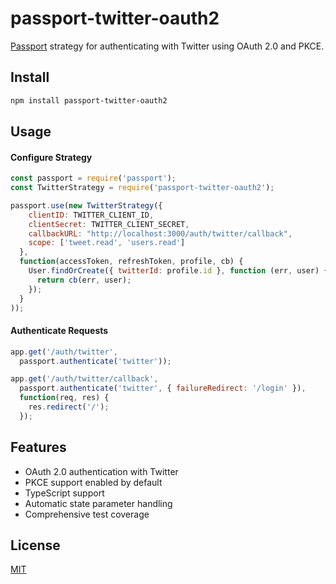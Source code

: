 # passport-twitter-oauth2

[Passport](https://www.passportjs.org/) strategy for authenticating with Twitter using OAuth 2.0 and PKCE.

## Install

```bash
npm install passport-twitter-oauth2
```

## Usage

#### Configure Strategy

```javascript
const passport = require('passport');
const TwitterStrategy = require('passport-twitter-oauth2');

passport.use(new TwitterStrategy({
    clientID: TWITTER_CLIENT_ID,
    clientSecret: TWITTER_CLIENT_SECRET,
    callbackURL: "http://localhost:3000/auth/twitter/callback",
    scope: ['tweet.read', 'users.read']
  },
  function(accessToken, refreshToken, profile, cb) {
    User.findOrCreate({ twitterId: profile.id }, function (err, user) {
      return cb(err, user);
    });
  }
));
```

#### Authenticate Requests

```javascript
app.get('/auth/twitter',
  passport.authenticate('twitter'));

app.get('/auth/twitter/callback',
  passport.authenticate('twitter', { failureRedirect: '/login' }),
  function(req, res) {
    res.redirect('/');
  });
```

## Features

- OAuth 2.0 authentication with Twitter
- PKCE support enabled by default
- TypeScript support
- Automatic state parameter handling
- Comprehensive test coverage

## License

[MIT](LICENSE)
